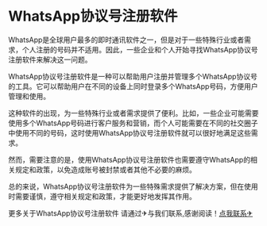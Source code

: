 # WhatsApp协议号注册软件

WhatsApp是全球用户最多的即时通讯软件之一，但是对于一些特殊行业或者需求，个人注册的号码并不适用。因此，一些企业和个人开始寻找WhatsApp协议号注册软件来解决这一问题。

WhatsApp协议号注册软件是一种可以帮助用户注册并管理多个WhatsApp协议号的工具。它可以帮助用户在不同的设备上同时登录多个WhatsApp号码，方便用户管理和使用。

这种软件的出现，为一些特殊行业或者需求提供了便利。比如，一些企业可能需要使用多个WhatsApp号码进行客户服务和营销，而个人可能需要在不同的社交圈子中使用不同的号码，这时使用WhatsApp协议号注册软件就可以很好地满足这些需求。

然而，需要注意的是，使用WhatsApp协议号注册软件也需要遵守WhatsApp的相关规定和政策，以免造成账号被封禁或者其他不必要的麻烦。

总的来说，WhatsApp协议号注册软件为一些特殊需求提供了解决方案，但在使用时需要谨慎，遵守相关规定和政策，才能更好地发挥其作用。

更多关于WhatsApp协议号注册软件 请通过✈与我们联系,感谢阅读！[点我联系✈](https://qa.G208.com)